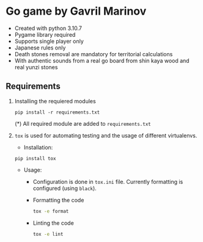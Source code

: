 # Go game by Gavril Marinov

- Created with python 3.10.7  
- Pygame library required  
- Supports single player only  
- Japanese rules only  
- Death stones removal are mandatory for territorial calculations  
- With authentic sounds from a real go board from shin kaya wood and real yunzi stones

## Requirements

1. Installing the requiered modules

   ```pip
   pip install -r requirements.txt
   ```

   (*) All required module are added to `requirements.txt`

2. `tox` is used for automating testing and the usage of different virtualenvs.
   - Installation:
  
    ```pip
    pip install tox
    ```

   - Usage:
     - Configuration is done in `tox.ini` file. Currently formatting is configured (using `black`).  
     - Formatting the code

        ```bash
        tox -e format
        ```

     - Linting the code

        ```bash
        tox -e lint
        ```
